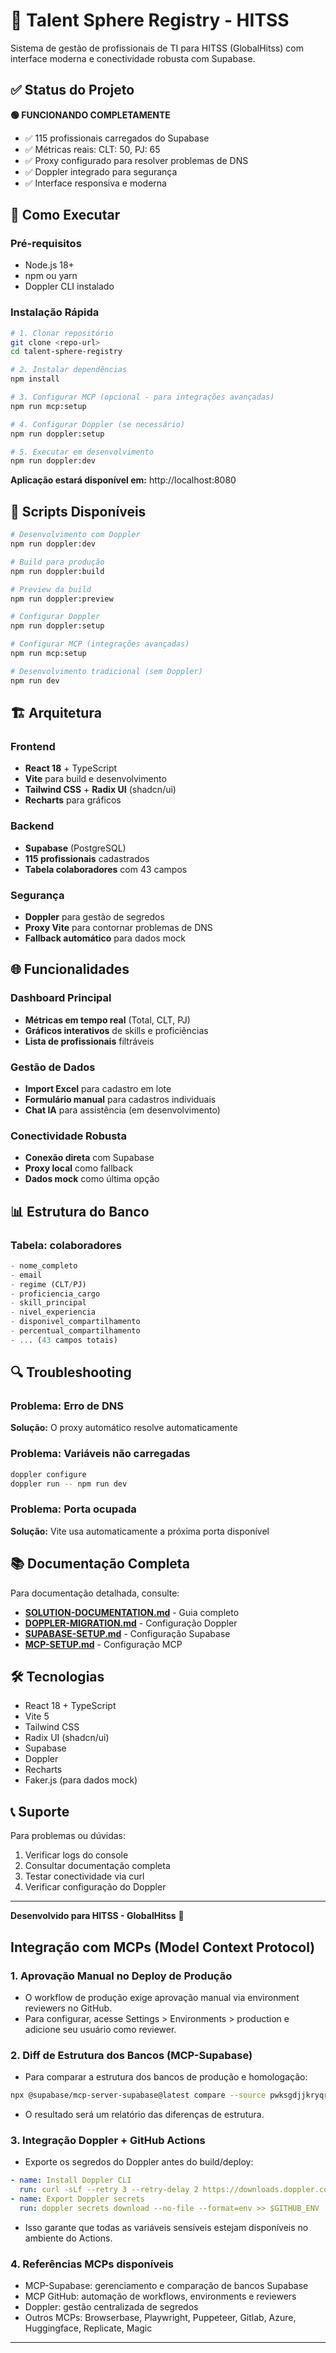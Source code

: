 # 🎯 Talent Sphere Registry - HITSS

Sistema de gestão de profissionais de TI para HITSS (GlobalHitss) com interface moderna e conectividade robusta com Supabase.

## ✅ Status do Projeto

**🟢 FUNCIONANDO COMPLETAMENTE**
- ✅ 115 profissionais carregados do Supabase
- ✅ Métricas reais: CLT: 50, PJ: 65  
- ✅ Proxy configurado para resolver problemas de DNS
- ✅ Doppler integrado para segurança
- ✅ Interface responsiva e moderna

## 🚀 Como Executar

### Pré-requisitos
- Node.js 18+
- npm ou yarn
- Doppler CLI instalado

### Instalação Rápida

```bash
# 1. Clonar repositório
git clone <repo-url>
cd talent-sphere-registry

# 2. Instalar dependências
npm install

# 3. Configurar MCP (opcional - para integrações avançadas)
npm run mcp:setup

# 4. Configurar Doppler (se necessário)
npm run doppler:setup

# 5. Executar em desenvolvimento
npm run doppler:dev
```

**Aplicação estará disponível em:** http://localhost:8080

## 🔧 Scripts Disponíveis

```bash
# Desenvolvimento com Doppler
npm run doppler:dev

# Build para produção
npm run doppler:build

# Preview da build
npm run doppler:preview

# Configurar Doppler
npm run doppler:setup

# Configurar MCP (integrações avançadas)
npm run mcp:setup

# Desenvolvimento tradicional (sem Doppler)
npm run dev
```

## 🏗️ Arquitetura

### Frontend
- **React 18** + TypeScript
- **Vite** para build e desenvolvimento
- **Tailwind CSS** + **Radix UI** (shadcn/ui)
- **Recharts** para gráficos

### Backend
- **Supabase** (PostgreSQL)
- **115 profissionais** cadastrados
- **Tabela colaboradores** com 43 campos

### Segurança
- **Doppler** para gestão de segredos
- **Proxy Vite** para contornar problemas de DNS
- **Fallback automático** para dados mock

## 🌐 Funcionalidades

### Dashboard Principal
- **Métricas em tempo real** (Total, CLT, PJ)
- **Gráficos interativos** de skills e proficiências
- **Lista de profissionais** filtráveis

### Gestão de Dados
- **Import Excel** para cadastro em lote
- **Formulário manual** para cadastros individuais
- **Chat IA** para assistência (em desenvolvimento)

### Conectividade Robusta
- **Conexão direta** com Supabase
- **Proxy local** como fallback
- **Dados mock** como última opção

## 📊 Estrutura do Banco

### Tabela: colaboradores
```sql
- nome_completo
- email  
- regime (CLT/PJ)
- proficiencia_cargo
- skill_principal
- nivel_experiencia
- disponivel_compartilhamento
- percentual_compartilhamento
- ... (43 campos totais)
```

## 🔍 Troubleshooting

### Problema: Erro de DNS
**Solução:** O proxy automático resolve automaticamente

### Problema: Variáveis não carregadas
```bash
doppler configure
doppler run -- npm run dev
```

### Problema: Porta ocupada
**Solução:** Vite usa automaticamente a próxima porta disponível

## 📚 Documentação Completa

Para documentação detalhada, consulte:
- **[SOLUTION-DOCUMENTATION.md](./SOLUTION-DOCUMENTATION.md)** - Guia completo
- **[DOPPLER-MIGRATION.md](./DOPPLER-MIGRATION.md)** - Configuração Doppler
- **[SUPABASE-SETUP.md](./SUPABASE-SETUP.md)** - Configuração Supabase
- **[MCP-SETUP.md](./MCP-SETUP.md)** - Configuração MCP

## 🛠️ Tecnologias

- React 18 + TypeScript
- Vite 5
- Tailwind CSS
- Radix UI (shadcn/ui)
- Supabase
- Doppler
- Recharts
- Faker.js (para dados mock)

## 📞 Suporte

Para problemas ou dúvidas:
1. Verificar logs do console
2. Consultar documentação completa
3. Testar conectividade via curl
4. Verificar configuração do Doppler

---

**Desenvolvido para HITSS - GlobalHitss** 🚀

## Integração com MCPs (Model Context Protocol)

### 1. Aprovação Manual no Deploy de Produção
- O workflow de produção exige aprovação manual via environment reviewers no GitHub.
- Para configurar, acesse Settings > Environments > production e adicione seu usuário como reviewer.

### 2. Diff de Estrutura dos Bancos (MCP-Supabase)
- Para comparar a estrutura dos bancos de produção e homologação:
```bash
npx @supabase/mcp-server-supabase@latest compare --source pwksgdjjkryqryqrvyja --target zbiivgtdamejiwcabmcv
```
- O resultado será um relatório das diferenças de estrutura.

### 3. Integração Doppler + GitHub Actions
- Exporte os segredos do Doppler antes do build/deploy:
```yaml
- name: Install Doppler CLI
  run: curl -sLf --retry 3 --retry-delay 2 https://downloads.doppler.com/cli/install.sh | sh
- name: Export Doppler secrets
  run: doppler secrets download --no-file --format=env >> $GITHUB_ENV
```
- Isso garante que todas as variáveis sensíveis estejam disponíveis no ambiente do Actions.

### 4. Referências MCPs disponíveis
- MCP-Supabase: gerenciamento e comparação de bancos Supabase
- MCP GitHub: automação de workflows, environments e reviewers
- Doppler: gestão centralizada de segredos
- Outros MCPs: Browserbase, Playwright, Puppeteer, Gitlab, Azure, Huggingface, Replicate, Magic

---
